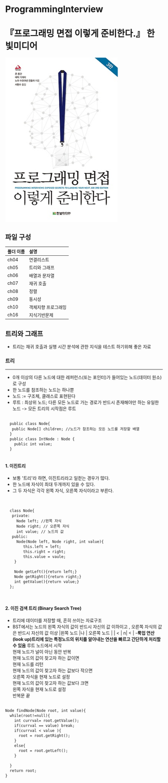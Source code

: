 # ProgrammingInterview
# 『프로그래밍 면접 이렇게 준비한다.』 한빛미디어
<img src="https://github.com/yoonnyeong/ProgrammingInterview/blob/master/cover_image.jpg" width="360">

## 파일 구성

|폴더 이름   |설명                         |
|:--        |:--                          |
|ch04       |연결리스트                    |
|ch05       |트리와 그래프                 |
|ch06       |배열과 문자열                 |
|ch07       |재귀 호출                    |
|ch08       |정렬                         |
|ch09       |동시성                       |
|ch10       |객체지향 프로그래밍           |
|ch16       |지식기반문제                 |

##  트리와 그래프
- 트리는 재귀 호출과 실행 시간 분석에 관한 지식을 테스트 하기위해 좋은 자료

### 트리 
---
- 0개 이상의 다른 노드에 대한 레퍼런스(또는 포인터)가 들어있는 노드(데이터 원소)로 구성
- 한 노드를 참조하는 노드는 하나뿐
- 노드 := 구조체, 클래스로 표현된다
- 루트 : 최상위 노드; 다른 모든 노드로 가는 경로가 반드시 존재해야만 하는 유일한 노드 -> 모든 트리의 시작점은 루트
<pre>
<code>
  public class Node{
   public Node[] children; //노드가 참조하는 모든 노드를 저장할 배열
  }
  public class IntNode : Node {
    public int value;
  }
 </code></pre>
#### 1. 이진트리
- 보통 '트리'라 하면, 이진트리라고 일컫는 경우가 많다.
- 한 노드에 자식이 최대 두개까지 있을 수 있다.
- 그 두 자식은 각각 왼쪽 자식, 오른쪽 자식이라고 부른다.
<pre>
<code>
  
  class Node{
   private:
     Node left; //왼쪽 자식
     Node right; // 오른쪽 자식
     int value; // 노드의 값
   public:
     Node(Node left, Node right, int value){
        this.left = left;
        this.right = right;
        this.value = vaule;
    }
    
    Node getLeft(){return left;}
    Node getRight(){return right;}
    int getValue(){return value;}
  };
  </code>
  </pre>
#### 2. 이진 검색 트리 (Binary Search Tree)
- 트리에 데이터를 저장할 때, 흔히 쓰이는 자료구조
- BST에서는 노드의 왼쪽 자식의 값이 반드시 자신의 값 이하이고 , 오른쪽 자식의 값은 반드시 자신의 값 이상
|왼쪽 노드   |나 |   오른쪽 노드 |
|     <      | n|  <            |
-**룩업 연산(look up)트리에 있는 특정노드의 위치를 알아내는 연산을 빠르고 간단하게 처리할 수 있음**
루트 노드에서 시작 <br>
현재 노드가 널이 아닌 동안 반복 <br>
현재 노드의 값이 찾고자 하는 값이면 <br>
 현재 노드를 리턴<br>
현재 노드의 값이 찾고자 하는 값보다 작으면<br>
 오른쪽 자식을 현재 노드로 설정 <br>
현재 노드의 값이 찾고자 하는 값보다 크면 <br>
 왼쪽 자식을 현재 노드로 설정 <br>
 반복문 끝 <br>
<pre><code>
Node findNode(Node root, int value){
  while(root!=null){ 
    int currval= root.getValue();
    if(currval == value) break;
    if(currval < value ){
      root = root.getRight();
    }
    else{
      root = root.getLeft();
    }
  
  }
  return root;
}

</code></pre>
